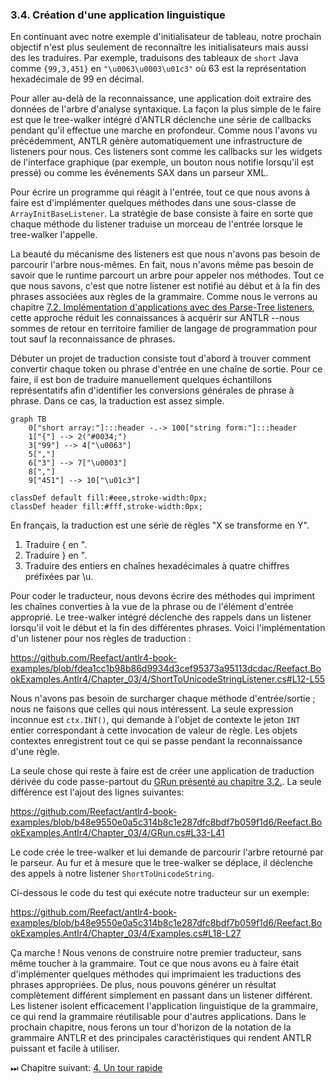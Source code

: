 ### 3.4. Création d'une application linguistique

En continuant avec notre exemple d'initialisateur de tableau, notre prochain objectif n'est plus seulement de reconnaître les initialisateurs mais aussi des les traduires. Par exemple, traduisons des tableaux de `short` Java comme `{99,3,451}` en `"\u0063\u0003\u01c3"` où 63 est la représentation hexadécimale de 99 en décimal.

Pour aller au-delà de la reconnaissance, une application doit extraire des données de l'arbre d'analyse syntaxique. La façon la plus simple de le faire est que le tree-walker intégré d'ANTLR déclenche une série de callbacks pendant qu'il effectue une marche en profondeur. Comme nous l'avons vu précédemment, ANTLR génère automatiquement une infrastructure de listeners pour nous. Ces listeners sont comme les callbacks sur les widgets de l'interface graphique (par exemple, un bouton nous notifie lorsqu'il est pressé) ou comme les événements SAX dans un parseur XML.

Pour écrire un programme qui réagit à l'entrée, tout ce que nous avons à faire est d'implémenter quelques méthodes dans une sous-classe de `ArrayInitBaseListener`. La stratégie de base consiste à faire en sorte que chaque méthode du listener traduise un morceau de l'entrée lorsque le tree-walker l'appelle.

La beauté du mécanisme des listeners est que nous n'avons pas besoin de parcourir l'arbre nous-mêmes. En fait, nous n'avons même pas besoin de savoir que le runtime parcourt un arbre pour appeler nos méthodes. Tout ce que nous savons, c'est que notre listener est notifié au début et à la fin des phrases associées aux règles de la grammaire.
Comme nous le verrons au chapitre [7.2. Implémentation d'applications avec des Parse-Tree listeners](../../Chapter_07/2), cette approche réduit les connaissances à acquérir sur ANTLR --nous sommes de retour en territoire familier de langage de programmation pour tout sauf la reconnaissance de phrases.

Débuter un projet de traduction consiste tout d'abord à trouver comment convertir chaque token ou phrase d'entrée en une chaîne de sortie. Pour ce faire, il est bon de traduire manuellement quelques échantillons représentatifs afin d'identifier les conversions générales de phrase à phrase. Dans ce cas, la traduction est assez simple.

```mermaid
graph TB
    0["short array:"]:::header -.-> 100["string form:"]:::header 
	1["{"] --> 2("#0034;")
	3["99"] --> 4["\u0063"]
    5[","]
    6["3"] --> 7["\u0003"]
    8[","]
    9["451"] --> 10["\u01c3"]

classDef default fill:#eee,stroke-width:0px;
classDef header fill:#fff,stroke-width:0px;
```

En français, la traduction est une série de règles "X se transforme en Y".

1. Traduire { en ".
2. Traduire } en ".
3. Traduire des entiers en chaînes hexadécimales à quatre chiffres préfixées par \u.

Pour coder le traducteur, nous devons écrire des méthodes qui impriment les chaînes converties à la vue de la phrase ou de l'élément d'entrée approprié. Le tree-walker intégré déclenche des rappels dans un listener lorsqu'il voit le début et la fin des différentes phrases. Voici l'implémentation d'un listener pour nos règles de traduction :

https://github.com/Reefact/antlr4-book-examples/blob/fdea1cc1b98b86d9934d3cef95373a95113dcdac/Reefact.BookExamples.Antlr4/Chapter_03/4/ShortToUnicodeStringListener.cs#L12-L55

Nous n'avons pas besoin de surcharger chaque méthode d'entrée/sortie ; nous ne faisons que celles qui nous intéressent. La seule expression inconnue est `ctx.INT()`, qui demande à l'objet de contexte le jeton `INT` entier correspondant à cette invocation de valeur de règle. Les objets contextes enregistrent tout ce qui se passe pendant la reconnaissance d'une règle.

La seule chose qui reste à faire est de créer une application de traduction dérivée du code passe-partout du [GRun présenté au chapitre 3.2.](../2/GRun.cs). La seule différence est l'ajout des lignes suivantes:

https://github.com/Reefact/antlr4-book-examples/blob/b48e9550e0a5c314b8c1e287dfc8bdf7b059f1d6/Reefact.BookExamples.Antlr4/Chapter_03/4/GRun.cs#L33-L41

Le code crée le tree-walker et lui demande de parcourir l'arbre retourné par le parseur. Au fur et à mesure que le tree-walker se déplace, il déclenche des appels à notre listener `ShortToUnicodeString`.

Ci-dessous le code du test qui exécute notre traducteur sur un exemple:

https://github.com/Reefact/antlr4-book-examples/blob/b48e9550e0a5c314b8c1e287dfc8bdf7b059f1d6/Reefact.BookExamples.Antlr4/Chapter_03/4/Examples.cs#L18-L27

Ça marche ! Nous venons de construire notre premier traducteur, sans même toucher à la grammaire. Tout ce que nous avons eu à faire était d'implémenter quelques méthodes qui imprimaient les traductions des phrases appropriées. De plus, nous pouvons générer un résultat complètement différent simplement en passant dans un listener différent. Les listener isolent efficacement l'application linguistique de la grammaire, ce qui rend la grammaire réutilisable pour d'autres applications.
Dans le prochain chapitre, nous ferons un tour d'horizon de la notation de la grammaire ANTLR et des principales caractéristiques qui rendent ANTLR puissant et facile à utiliser.

⏭ Chapitre suivant: [4. Un tour rapide](../../Chapter_04)



